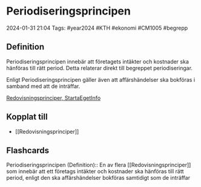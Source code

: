# Periodiseringsprincipen

2024-01-31 21:04
Tags: #year2024 #KTH #ekonomi #CM1005 #begrepp

## Definition

Periodiseringsprincipen innebär att företagets intäkter och kostnader ska hänföras till rätt period. Detta relaterar direkt till begreppet periodiseringar.

Enligt Periodiseringsprincipen gäller även att affärshändelser ska bokföras i samband med att de inträffar.

[Redovisningsprinciper, StartaEgetInfo](https://www.startaegetinfo.se/redovisningsprinciper)

## Kopplat till

- [[Redovisningsprinciper]]

## Flashcards

Periodiseringsprincipen (Definition):: En av flera [[Redovisningsprinciper]] som innebär att ett företags intäkter och kostnader ska hänföras till rätt period, enligt den ska affärshändelser bokföras samtidigt som de inträffar
<!--SR:!2024-02-19,13,288!2024-02-08,3,250-->
